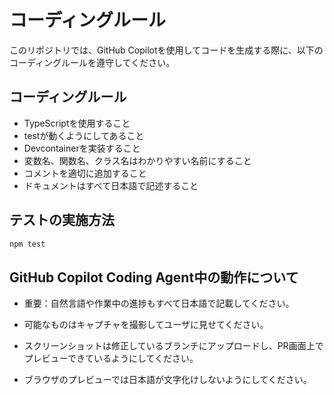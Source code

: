# コーディングルール
このリポジトリでは、GitHub Copilotを使用してコードを生成する際に、以下のコーディングルールを遵守してください。    

## コーディングルール
- TypeScriptを使用すること
- testが動くようにしてあること
- Devcontainerを実装すること
- 変数名、関数名、クラス名はわかりやすい名前にすること
- コメントを適切に追加すること
- ドキュメントはすべて日本語で記述すること

## テストの実施方法
```sh
npm test
```

## GitHub Copilot Coding Agent中の動作について
- 重要：自然言語や作業中の進捗もすべて日本語で記載してください。

- 可能なものはキャプチャを撮影してユーザに見せてください。
- スクリーンショットは修正しているブランチにアップロードし、PR画面上でプレビューできているようにしてください。
- ブラウザのプレビューでは日本語が文字化けしないようにしてください。